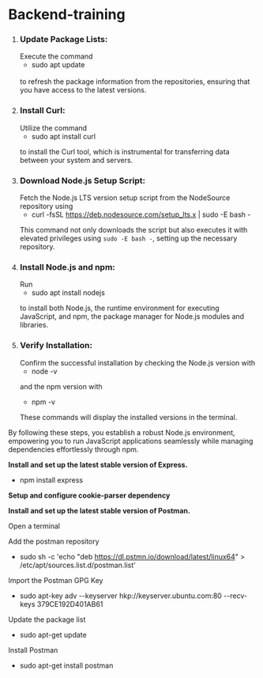 # Backend-training

1. <h3>Update Package Lists:</h3>
   Execute the command 
   <br>

   - sudo apt update

   <br>
   to refresh the package information from the repositories, ensuring that you have access to the latest versions.

2. <h3>Install Curl:</h3>
   Utilize the command

   - sudo apt install curl

   to install the Curl tool, which is instrumental for transferring data between your system and servers.

3. <h3>Download Node.js Setup Script:</h3>
   Fetch the Node.js LTS version setup script from the NodeSource repository using

   - curl -fsSL https://deb.nodesource.com/setup_lts.x | sudo -E bash -

   This command not only downloads the script but also executes it with elevated privileges using `sudo -E bash -`, setting up the necessary repository.

3. <h3>Install Node.js and npm:</h3>
   Run
    
   - sudo apt install nodejs

   to install both Node.js, the runtime environment for executing JavaScript, and npm, the package manager for Node.js modules and libraries.

5. <h3>Verify Installation:</h3>
   Confirm the successful installation by checking the Node.js version with 

   - node -v
    
    and the npm version with 
   - npm -v

   These commands will display the installed versions in the terminal.

By following these steps, you establish a robust Node.js environment, empowering you to run JavaScript applications seamlessly while managing dependencies effortlessly through npm.



**Install and set up the latest stable version of Express.**      

- npm install express

**Setup  and configure cookie-parser dependency** 

**Install and set up the latest stable version of Postman.**

Open a terminal

Add the postman repository

- sudo sh -c 'echo "deb https://dl.pstmn.io/download/latest/linux64" > /etc/apt/sources.list.d/postman.list'

Import the Postman GPG Key

- sudo apt-key adv --keyserver hkp://keyserver.ubuntu.com:80 --recv-keys 379CE192D401AB61

Update the package list

- sudo apt-get update

Install Postman

- sudo apt-get install postman

